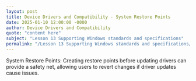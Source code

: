 ```yaml
---
layout: post
title: Device Drivers and Compatibility - System Restore Points
date: 2025-01-10 12:00:00 -0000
author: Device Drivers and Compatibility
quote: "content here"
subject: "Lesson 13 Supporting Windows standards and specifications"
permalink: "/Lesson 13 Supporting Windows standards and specifications/Device Drivers and Compatibility/Device Drivers and Compatibility - System Restore Points"
---
```


System Restore Points: Creating restore points before updating drivers can provide a safety net, allowing users to revert changes if driver updates cause issues.
